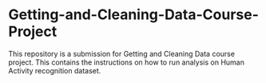 # Getting-and-Cleaning-Data-Course-Project
This repository is a submission for Getting and Cleaning Data course project. This contains the instructions on how to run analysis on Human Activity recognition dataset.
